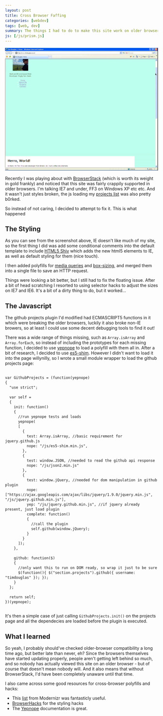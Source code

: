 ```yaml
---
layout: post
title: Cross Browser Faffing
categories: [webdev]
tags: [web, dev]
summary: The things I had to do to make this site work on older browsers
js: [/js/prism.js]
---
```

![Broken IE7...](/imgs/broken.png)

Recently I was playing about with [BrowserStack](http://www.browserstack.com) (which is worth its weight in gold frankly) and noticed that this site was fairly crappily supported in older browsers.  I'm talking IE7 and under, FF3 on Windows XP etc etc.  And it wasn't just styles broken, the js loading my [projects list](/projects.html) was also pretty b0rked.

So instead of not caring, I decided to attempt to fix it.  This is what happened

## The Styling

As you can see from the screenshot above, IE doesn't like much of my site, so the first thing I did was add some conditional comments into the default template to include [HTML5 Shiv](http://code.google.com/p/html5shiv) which adds the new html5 elements to IE, as well as default styling for them (nice touch).

I then added polyfills for [media queries](https://code.google.com/p/css3-mediaqueries-js/) and [box-sizing](https://github.com/albertogasparin/borderBoxModel), and merged them into a single file to save an HTTP request.

Things were looking a bit better, but I still had to fix the floating issue.  After a bit of head scratching I resorted to using selector hacks to adjust the sizes on IE7 and IE6.  It's a bit of a dirty thing to do, but it worked...

## The Javascript

The github projects plugin I'd modified had ECMASCRIPT5 functions in it which were breaking the older browsers, luckily it also broke non-IE browers, so at least I could use some decent debugging tools to find it out!

There was a wide range of things missing, such as `Array.isArray` and `Array.forEach`, so instead of including the prototypes for each missing function, I decided to use [yepnope](http://yepnopejs.com) to load a polyfill with them all in.  After a bit of research, I decided to use [es5-shim](https://github.com/kriskowal/es5-shim).  However I didn't want to load it into the page willynilly, so I wrote a small module wrapper to load the github projects page:

<pre>
  <code class="language-javascript">
var GithubProjects = (function(yepnope)
{
  "use strict";
  
  var self =
  {
    init: function()
    {
      //run yepnope tests and loads
      yepnope(
      [
        {
          test: Array.isArray, //basic requirement for jquery.github.js
          nope: "/js/es5-shim.min.js",
        },
        {
          test: window.JSON, //needed to read the github api response
          nope: "/js/json2.min.js"
        },
        {
          test: window.jQuery, //needed for dom manipulation in github plugin
          nope: ["https://ajax.googleapis.com/ajax/libs/jquery/1.9.0/jquery.min.js", "/js/jquery.github.min.js"],
          yep: "/js/jquery.github.min.js", //if jquery already present, just load plugin
          complete: function()
          {
            //call the plugin
            self.github(window.jQuery);
          }
        }        
      ]);
    },

    github: function($)
    {
      //only want this to run on DOM ready, so wrap it just to be sure
      $(function(){ $("section.projects").github({ username: "timdouglas" }); });
    }
  };

  return self;
})(yepnope);
  </code>
</pre>

It's then a simple case of just calling `GithubProjects.init()` on the projects page and all the dependecies are loaded before the plugin is executed.

## What I learned

So yeah, I probably should've checked older-browser compatibility a long time ago, but better late than never, eh?  Since the browsers themselves have started updating properly, people aren't getting left behind so much, and so nobody has actually viewed this site on an older browser - but of course that doesn't mean nobody will.  And it also means that without BrowserStack, I'd have been completely unaware until that time.

I also came across some good resources for cross-browser polyfills and hacks:
- This [list](https://github.com/Modernizr/Modernizr/wiki/HTML5-Cross-Browser-Polyfills) from Modernizr was fantasticly useful.
- [BrowserHacks](http://browserhacks.com/) for the styling hacks
- The [Yepnope](http://yepnopejs.com/) documentation is great.